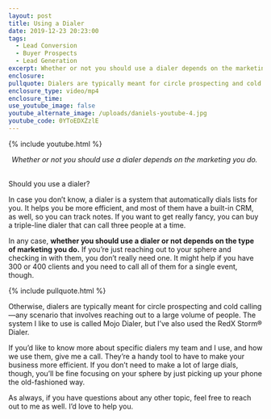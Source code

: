 ```yaml
---
layout: post
title: Using a Dialer
date: 2019-12-23 20:23:00
tags:
  - Lead Conversion
  - Buyer Prospects
  - Lead Generation
excerpt: Whether or not you should use a dialer depends on the marketing you do.
enclosure:
pullquote: Dialers are typically meant for circle prospecting and cold calling.
enclosure_type: video/mp4
enclosure_time:
use_youtube_image: false
youtube_alternate_image: /uploads/daniels-youtube-4.jpg
youtube_code: 0YToEDXZzlE
---
```


{% include youtube.html %}

<center><em>Whether or not you should use a dialer depends on the marketing you do.</em>&nbsp;</center>

<br>Should you use a dialer?&nbsp;

In case you don’t know, a dialer is a system that automatically dials lists for you. It helps you be more efficient, and most of them have a built-in CRM, as well, so you can track notes. If you want to get really fancy, you can buy a triple-line dialer that can call three people at a time.&nbsp;

In any case, **whether you should use a dialer or not depends on the type of marketing you do.** If you’re just reaching out to your sphere and checking in with them, you don’t really need one. It might help if you have 300 or 400 clients and you need to call all of them for a single event, though.&nbsp;

{% include pullquote.html %}

Otherwise, dialers are typically meant for circle prospecting and cold calling—any scenario that involves reaching out to a large volume of people. The system I like to use is called Mojo Dialer, but I’ve also used the RedX Storm&reg; Dialer.

If you’d like to know more about specific dialers my team and I use, and how we use them, give me a call. They’re a handy tool to have to make your business more efficient. If you don’t need to make a lot of large dials, though, you’ll be fine focusing on your sphere by just picking up your phone the old-fashioned way.&nbsp;

As always, if you have questions about any other topic, feel free to reach out to me as well. I’d love to help you.&nbsp;